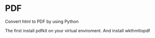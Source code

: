 # PDF
Convert html to PDF by using Python


The first install pdfkit on your virtual enviroment.
And install wkthmltopdf
